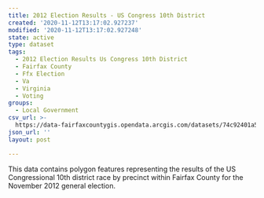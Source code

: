 ```yaml
---
title: 2012 Election Results - US Congress 10th District
created: '2020-11-12T13:17:02.927237'
modified: '2020-11-12T13:17:02.927248'
state: active
type: dataset
tags:
  - 2012 Election Results Us Congress 10th District
  - Fairfax County
  - Ffx Election
  - Va
  - Virginia
  - Voting
groups:
  - Local Government
csv_url: >-
  https://data-fairfaxcountygis.opendata.arcgis.com/datasets/74c92401a5c148078a556556d7d7db1a_5.csv?outSR=%7B%22latestWkid%22%3A4269%2C%22wkid%22%3A4269%7D
json_url: ''
layout: post

---
```

This data contains polygon features representing the results of the US Congressional 10th district race by precinct within Fairfax County for the November 2012 general election.
